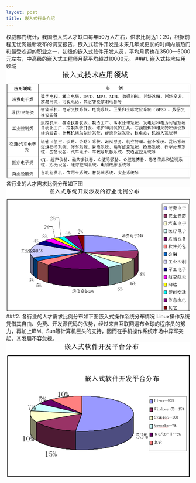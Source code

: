 ```yaml
---
layout: post
title: 嵌入式行业介绍
---
```

权威部门统计，我国嵌入式人才缺口每年50万人左右，供求比例达1：20，根据前程无忧网最新发布的调查报告，嵌入式软件开发是未来几年或更长的时间内最热门和最受欢迎的职业之一，初级的嵌入式软件开发人员，平均月薪也在3500—5000元左右，中高级的嵌入式工程师月薪平均超过10000元。
###1. 嵌入式技术应用领域
<img src="./1.png">
各行业的人才需求比例分布如下图
<img src="./2.png">
###2. 各行业的人才需求比例分布如下图嵌入式操作系统分布情况
Linux操作系统凭借其自由、免费、开发源代码的优势，经过来自互联网遍布全球的程序员的努力，再加上IBM、Sun等计算机巨头的支持，因而在手机操作系统市场中异军突起，其发展不容忽视。
<img src="./3.png">
